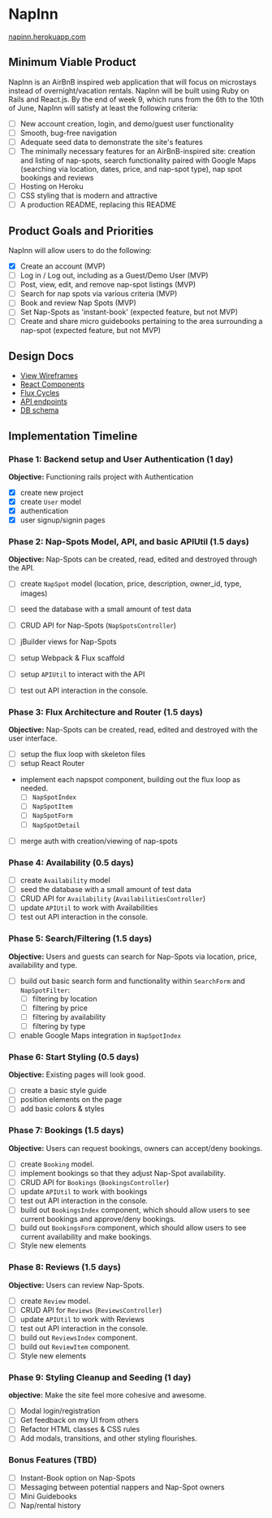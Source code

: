 # NapInn

[napinn.herokuapp.com](http://napinn.herokuapp.com)

## Minimum Viable Product

NapInn is an AirBnB inspired web application that will focus on microstays instead of overnight/vacation rentals. NapInn will be built using Ruby on Rails and React.js. By the end of week 9, which runs from the 6th to the 10th of June, NapInn will satisfy at least the following criteria:

- [ ] New account creation, login, and demo/guest user functionality
- [ ] Smooth, bug-free navigation
- [ ] Adequate seed data to demonstrate the site's features
- [ ] The minimally necessary features for an AirBnB-inspired site: creation and listing of nap-spots, search functionality paired with Google Maps (searching via location, dates, price, and nap-spot type), nap spot bookings and reviews
- [ ] Hosting on Heroku
- [ ] CSS styling that is modern and attractive
- [ ] A production README, replacing this README

<!--(**NB**: check out the [sample production README](https://github.com/appacademy/sample-project-proposal/blob/master/docs/production_readme.md) -- I'll write this later)
 -->
## Product Goals and Priorities

NapInn will allow users to do the following:

<!-- This is a Markdown checklist. Use it to keep track of your
progress. Put an x between the brackets for a checkmark: [x] -->

- [x] Create an account (MVP)
- [ ] Log in / Log out, including as a Guest/Demo User (MVP)
- [ ] Post, view, edit, and remove nap-spot listings (MVP)
- [ ] Search for nap spots via various criteria (MVP)
- [ ] Book and review Nap Spots (MVP)
- [ ] Set Nap-Spots as 'instant-book' (expected feature, but not MVP)
- [ ] Create and share micro guidebooks pertaining to the area surrounding a nap-spot (expected feature, but not MVP)

## Design Docs
* [View Wireframes][views]
* [React Components][components]
* [Flux Cycles][flux-cycles]
* [API endpoints][api-endpoints]
* [DB schema][schema]

[views]: ./project-proposal/docs/views.md
[components]: ./project-proposal/docs/components.md
[flux-cycles]: ./project-proposal/docs/flux-cycles.md
[api-endpoints]: ./project-proposal/docs/api-endpoints.md
[schema]: ./project-proposal/docs/schema.md

## Implementation Timeline

### Phase 1: Backend setup and User Authentication (1 day)

**Objective:** Functioning rails project with Authentication

- [x] create new project
- [x] create `User` model
- [x] authentication
- [x] user signup/signin pages

### Phase 2: Nap-Spots Model, API, and basic APIUtil (1.5 days)

**Objective:** Nap-Spots can be created, read, edited and destroyed through
the API.

- [ ] create `NapSpot` model (location, price, description, owner_id, type, images)
- [ ] seed the database with a small amount of test data
- [ ] CRUD API for Nap-Spots (`NapSpotsController`)
- [ ] jBuilder views for Nap-Spots
- [ ] setup Webpack & Flux scaffold
- [ ] setup `APIUtil` to interact with the API
- [ ] test out API interaction in the console.


### Phase 3: Flux Architecture and Router (1.5 days)

**Objective:** Nap-Spots can be created, read, edited and destroyed with the
user interface.

- [ ] setup the flux loop with skeleton files
- [ ] setup React Router
- implement each napspot component, building out the flux loop as needed.
  - [ ] `NapSpotIndex`
  - [ ] `NapSpotItem`
  - [ ] `NapSpotForm`
  - [ ] `NapSpotDetail`
- [ ] merge auth with creation/viewing of nap-spots

### Phase 4: Availability (0.5 days)

- [ ] create `Availability` model
- [ ] seed the database with a small amount of test data
- [ ] CRUD API for `Availability` (`AvailabilitiesController`)
- [ ] update `APIUtil` to work with Availabilities
- [ ] test out API interaction in the console.

### Phase 5: Search/Filtering (1.5 days)

**Objective:** Users and guests can search for Nap-Spots via location, price, availability and type.

- [ ] build out basic search form and functionality within `SearchForm` and `NapSpotFilter`:
  - [ ] filtering by location
  - [ ] filtering by price
  - [ ] filtering by availability
  - [ ] filtering by type
- [ ] enable Google Maps integration in `NapSpotIndex`

### Phase 6: Start Styling (0.5 days)

**Objective:** Existing pages will look good.

- [ ] create a basic style guide
- [ ] position elements on the page
- [ ] add basic colors & styles

### Phase 7: Bookings (1.5 days)

**Objective:** Users can request bookings, owners can accept/deny bookings.

- [ ] create `Booking` model.
- [ ] implement bookings so that they adjust Nap-Spot availability.
- [ ] CRUD API for `Bookings` (`BookingsController`)
- [ ] update `APIUtil` to work with bookings
- [ ] test out API interaction in the console.
- [ ] build out `BookingsIndex` component, which should allow users to see current bookings and approve/deny bookings.
- [ ] build out `BookingsForm` component, which should allow users to see current availability and make bookings.
- [ ] Style new elements

### Phase 8: Reviews (1.5 days)

**Objective:** Users can review Nap-Spots.

- [ ] create `Review` model.
- [ ] CRUD API for `Reviews` (`ReviewsController`)
- [ ] update `APIUtil` to work with Reviews
- [ ] test out API interaction in the console.
- [ ] build out `ReviewsIndex` component.
- [ ] build out `ReviewItem` component.
- [ ] Style new elements

### Phase 9: Styling Cleanup and Seeding (1 day)

**objective:** Make the site feel more cohesive and awesome.

- [ ] Modal login/registration
- [ ] Get feedback on my UI from others
- [ ] Refactor HTML classes & CSS rules
- [ ] Add modals, transitions, and other styling flourishes.

### Bonus Features (TBD)
- [ ] Instant-Book option on Nap-Spots
- [ ] Messaging between potential nappers and Nap-Spot owners
- [ ] Mini Guidebooks
- [ ] Nap/rental history

<!-- [phase-one]: .project-proposal/docs/phases/phase1.md
[phase-two]: .project-proposal/docs/phases/phase2.md
[phase-three]: .project-proposal/docs/phases/phase3.md
[phase-four]: .project-proposal/docs/phases/phase4.md
[phase-five]: .project-proposal/docs/phases/phase5.md -->
